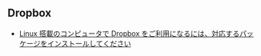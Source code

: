 ## Dropbox

- [Linux 搭載のコンピュータで Dropbox をご利用になるには、対応するパッケージをインストールしてください](https://www.dropbox.com/ja/install?os=linux)